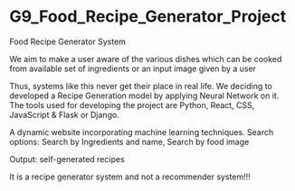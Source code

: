 # G9_Food_Recipe_Generator_Project
Food Recipe Generator System

We aim to make a user aware of the various dishes which can be cooked from available set of
ingredients or an input image given by a user

Thus, systems like this never get their place in real life. We deciding to developed a Recipe
Generation model by applying Neural Network on it. The tools used for developing the project
are Python, React, CSS, JavaScript & Flask or Django.

A dynamic website incorporating machine learning techniques.
Search options:
Search by Ingredients and name,
Search by food image

Output: self-generated recipes

It is a recipe generator system and not a recommender system!!!

